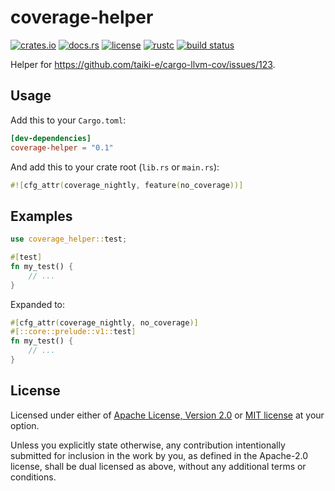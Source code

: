 # coverage-helper

[![crates.io](https://img.shields.io/crates/v/coverage-helper?style=flat-square&logo=rust)](https://crates.io/crates/coverage-helper)
[![docs.rs](https://img.shields.io/badge/docs.rs-coverage--helper-blue?style=flat-square&logo=docs.rs)](https://docs.rs/coverage-helper)
[![license](https://img.shields.io/badge/license-Apache--2.0_OR_MIT-blue?style=flat-square)](#license)
[![rustc](https://img.shields.io/badge/rustc-1.38+-blue?style=flat-square&logo=rust)](https://www.rust-lang.org)
[![build status](https://img.shields.io/github/workflow/status/taiki-e/coverage-helper/CI/main?style=flat-square&logo=github)](https://github.com/taiki-e/coverage-helper/actions)

Helper for <https://github.com/taiki-e/cargo-llvm-cov/issues/123>.

## Usage

Add this to your `Cargo.toml`:

```toml
[dev-dependencies]
coverage-helper = "0.1"
```

And add this to your crate root (`lib.rs` or `main.rs`):

```rust
#![cfg_attr(coverage_nightly, feature(no_coverage))]
```

## Examples

```rust
use coverage_helper::test;

#[test]
fn my_test() {
    // ...
}
```

Expanded to:

```rust
#[cfg_attr(coverage_nightly, no_coverage)]
#[::core::prelude::v1::test]
fn my_test() {
    // ...
}
```

## License

Licensed under either of [Apache License, Version 2.0](LICENSE-APACHE) or
[MIT license](LICENSE-MIT) at your option.

Unless you explicitly state otherwise, any contribution intentionally submitted
for inclusion in the work by you, as defined in the Apache-2.0 license, shall
be dual licensed as above, without any additional terms or conditions.
